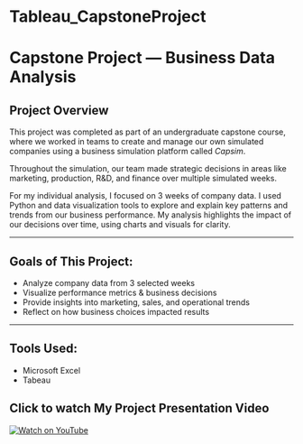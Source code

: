 # Tableau_CapstoneProject 

# Capstone Project — Business Data Analysis

## Project Overview

This project was completed as part of an undergraduate capstone course, where we worked in teams to create and manage our own simulated companies using a business simulation platform called *Capsim*. 

Throughout the simulation, our team made strategic decisions in areas like marketing, production, R&D, and finance over multiple simulated weeks. 

For my individual analysis, I focused on 3 weeks of company data. I used Python and data visualization tools to explore and explain key patterns and trends from our business performance. My analysis highlights the impact of our decisions over time, using charts and visuals for clarity.

---

## Goals of This Project:
- Analyze company data from 3 selected weeks
- Visualize performance metrics & business decisions
- Provide insights into marketing, sales, and operational trends
- Reflect on how business choices impacted results

---

## Tools Used:
- Microsoft Excel
- Tabeau

## Click to watch My Project Presentation Video

[![Watch on YouTube](https://img.youtube.com/vi/-Psp_IWKxXc/0.jpg)](https://youtu.be/-Psp_IWKxXc?si=opPn-B6dul3TTBTI)
